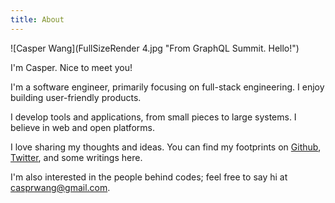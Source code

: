 ```yaml
---
title: About
---
```

![Casper Wang](FullSizeRender 4.jpg "From GraphQL Summit. Hello!")

I'm Casper. Nice to meet you!

I'm a software engineer, primarily focusing on full-stack engineering. I enjoy building user-friendly products.

I develop tools and applications, from small pieces to large systems. I believe in web and open platforms.

I love sharing my thoughts and ideas. You can find my footprints on [Github](https://github.com/casprwang), [Twitter](https://twitter.com/casprwang), and some writings here. 

I'm also interested in the people behind codes; feel free to say hi at [casprwang@gmail.com](mailto:casprwang@gmail.com).
